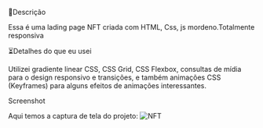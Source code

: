 
📖Descrição

Essa é uma lading page NFT criada com HTML, Css, js mordeno.Totalmente responsiva

⏳Detalhes do que eu usei

Utilizei gradiente linear CSS, CSS Grid, CSS Flexbox,
consultas de mídia para o design responsivo e transições,
e também animações CSS (Keyframes) para alguns efeitos de animações interessantes.



Screenshot


Aqui temos a captura de tela do projeto:
![NFT](https://github.com/Gustavo-Henriquedev/Ladgin-page-NFT/assets/132942108/df152c75-1d95-4a6e-ae27-6472786caf2d)


